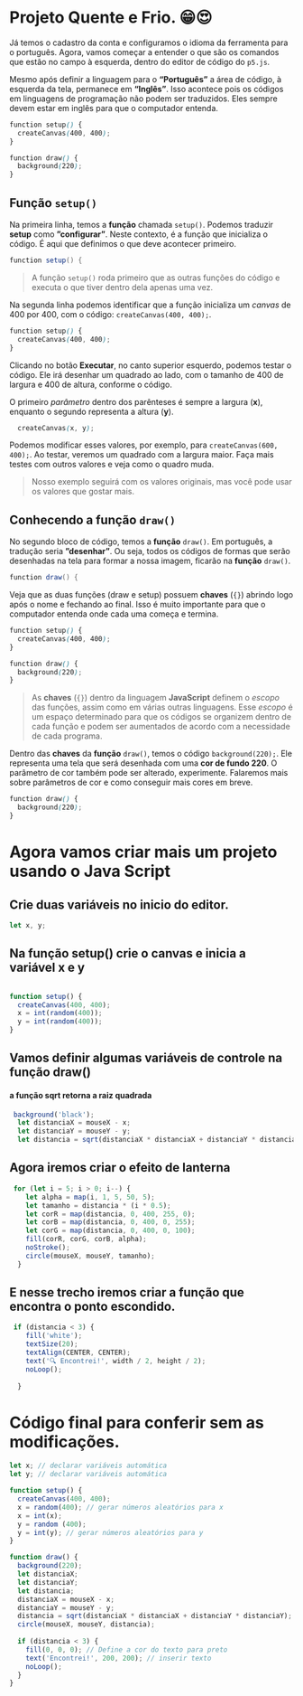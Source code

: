 # Projeto Quente e Frio. 😁😍
Já temos o cadastro da conta e configuramos o idioma da ferramenta para o português. Agora, vamos começar a entender o que são os comandos que estão no campo à esquerda, dentro do editor de código do  `p5.js`.

Mesmo após definir a linguagem para o  **“Português”**  a área de código, à esquerda da tela, permanece em  **“Inglês”**. Isso acontece pois os códigos em linguagens de programação não podem ser traduzidos. Eles sempre devem estar em inglês para que o computador entenda.

```scss
function setup() {
  createCanvas(400, 400);
}

function draw() {
  background(220);
}

```

## Função  `setup()`

Na primeira linha, temos a  **função**  chamada  `setup()`. Podemos traduzir  **setup**  como  **”configurar”**. Neste contexto, é a função que inicializa o código. É aqui que definimos o que deve acontecer primeiro.

```csharp
function setup() {

```

> A função  `setup()`  roda primeiro que as outras funções do código e executa o que tiver dentro dela apenas uma vez.

Na segunda linha podemos identificar que a função inicializa um  _canvas_  de 400 por 400, com o código:  `createCanvas(400, 400);`.

```scss
function setup() {
  createCanvas(400, 400);
}

```

Clicando no botão  **Executar**, no canto superior esquerdo, podemos testar o código. Ele irá desenhar um quadrado ao lado, com o tamanho de 400 de largura e 400 de altura, conforme o código.

O primeiro  _parâmetro_  dentro dos parênteses é sempre a largura (**x**), enquanto o segundo representa a altura (**y**).

```scss
  createCanvas(x, y);

```

Podemos modificar esses valores, por exemplo, para  `createCanvas(600, 400);`. Ao testar, veremos um quadrado com a largura maior. Faça mais testes com outros valores e veja como o quadro muda.

> Nosso exemplo seguirá com os valores originais, mas você pode usar os valores que gostar mais.

## Conhecendo a função  `draw()`

No segundo bloco de código, temos a  **função**  `draw()`. Em português, a tradução seria  **”desenhar”**. Ou seja, todos os códigos de formas que serão desenhadas na tela para formar a nossa imagem, ficarão na  **função**  `draw()`.

```csharp
function draw() {

```

Veja que as duas funções (draw e setup) possuem  **chaves**  (`{}`) abrindo logo após o nome e fechando ao final. Isso é muito importante para que o computador entenda onde cada uma começa e termina.

```scss
function setup() {
  createCanvas(400, 400);
}

function draw() {
  background(220);
}

```

> As  **chaves**  (`{}`) dentro da linguagem  **JavaScript**  definem o  _escopo_  das funções, assim como em várias outras linguagens. Esse  _escopo_  é um espaço determinado para que os códigos se organizem dentro de cada função e podem ser aumentados de acordo com a necessidade de cada programa.

Dentro das  **chaves**  da  **função**  `draw()`, temos o código  `background(220);`. Ele representa uma tela que será desenhada com uma  **cor de fundo 220**. O parâmetro de cor também pode ser alterado, experimente. Falaremos mais sobre parâmetros de cor e como conseguir mais cores em breve.

```scss
function draw() {
  background(220);
}

```
# Agora vamos criar mais um projeto usando o Java Script

## Crie duas variáveis no inicio do editor.

```javascript
let x, y;
   ```

## Na função setup() crie o canvas e inicia a variável x e y
```javascript

function setup() {
  createCanvas(400, 400);
  x = int(random(400));
  y = int(random(400));
}
   ```

## Vamos definir algumas variáveis de controle na função draw()
#### a função sqrt retorna a raiz quadrada
```javascript
 background('black');
  let distanciaX = mouseX - x;
  let distanciaY = mouseY - y;
  let distancia = sqrt(distanciaX * distanciaX + distanciaY * distanciaY);
   ```

## Agora iremos criar o efeito de lanterna
```javascript
 for (let i = 5; i > 0; i--) {
    let alpha = map(i, 1, 5, 50, 5);
    let tamanho = distancia * (i * 0.5);
    let corR = map(distancia, 0, 400, 255, 0);
    let corB = map(distancia, 0, 400, 0, 255);
    let corG = map(distancia, 0, 400, 0, 100);
    fill(corR, corG, corB, alpha);
    noStroke();
    circle(mouseX, mouseY, tamanho);
  }

   ```


## E nesse trecho iremos criar a função que encontra o ponto escondido.
```javascript
 if (distancia < 3) {
    fill('white');
    textSize(20);
    textAlign(CENTER, CENTER);
    text('🔍 Encontrei!', width / 2, height / 2);
    noLoop();
   
  }

   ```

# Código final para conferir sem as modificações.
```javascript
let x; // declarar variáveis automática
let y; // declarar variáveis automática

function setup() {
  createCanvas(400, 400);
  x = random(400); // gerar números aleatórios para x
  x = int(x);
  y = random (400);
  y = int(y); // gerar números aleatórios para y
}

function draw() {
  background(220);
  let distanciaX;
  let distanciaY;
  let distancia;
  distanciaX = mouseX - x;
  distanciaY = mouseY - y;
  distancia = sqrt(distanciaX * distanciaX + distanciaY * distanciaY);
  circle(mouseX, mouseY, distancia);
 
  if (distancia < 3) {
    fill(0, 0, 0); // Define a cor do texto para preto
    text('Encontrei!', 200, 200); // inserir texto
    noLoop();
  }
}
```
